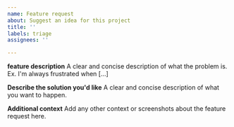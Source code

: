 ```yaml
---
name: Feature request
about: Suggest an idea for this project
title: ''
labels: triage
assignees: ''

---
```


**feature description**
A clear and concise description of what the problem is. Ex. I'm always frustrated when [...]

**Describe the solution you'd like**
A clear and concise description of what you want to happen.

**Additional context**
Add any other context or screenshots about the feature request here.


